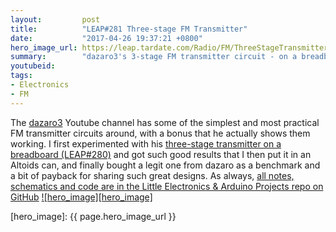 ```yaml
---
layout:         post
title:          "LEAP#281 Three-stage FM Transmitter"
date:           "2017-04-26 19:37:21 +0800"
hero_image_url: https://leap.tardate.com/Radio/FM/ThreeStageTransmitter/assets/ThreeStageTransmitter_build.jpg
summary:        "dazaro3's 3-stage FM transmitter circuit - on a breadboard, in a can, and the real deal"
youtubeid:
tags:
- Electronics
- FM
---
```



The [dazaro3](https://www.youtube.com/channel/UCU5ca_ymxbKi9GqVH7BMxbg) Youtube channel has some of the simplest and most practical FM transmitter circuits around, with a bonus that he actually shows them working.
I first experimented with his
[three-stage transmitter on a breadboard (LEAP#280)](https://github.com/tardate/LittleArduinoProjects/tree/master/Radio/FM/BreadboardTransmitter)
and got such good results that I then put it in an Altoids can, and finally bought a legit one from dazaro
as a benchmark and a bit of payback for sharing such great designs.
As always, [all notes, schematics and code are in the Little Electronics & Arduino Projects repo on GitHub][project]
[![hero_image][hero_image]][project]

[leap]: https://leap.tardate.com
[project]: https://github.com/tardate/LittleArduinoProjects/tree/master/Radio/FM/ThreeStageTransmitter
[hero_image]: {{ page.hero_image_url }}
